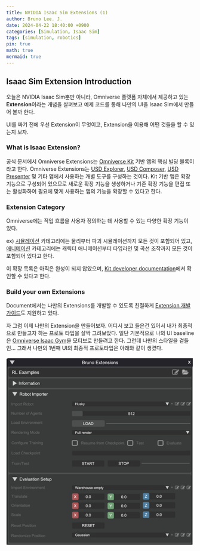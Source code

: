 ```yaml
---
title: NVIDIA Isaac Sim Extensions (1)
author: Bruno Lee. J.
date: 2024-04-22 18:40:00 +0900
categories: [Simulation, Isaac Sim]
tags: [simulation, robotics]
pin: true
math: true
mermaid: true
---
```


## Isaac Sim Extension Introduction
오늘은 NVIDIA Isaac Sim뿐만 아니라, Omniverse 플랫폼 자체에서 제공하고 있는 **Extension**이라는 개념을 살펴보고 예제 코드를 통해 나만의 UI을 Isaac Sim에서 만들어 볼까 한다.

UI를 짜기 전에 우선 Extension이 무엇이고, Extension을 이용해 어떤 것들을 할 수 있는지 보자.

### What is Isaac Extension?
공식 문서에서 Omniverse Extensions는 [Omniverse Kit](https://docs.omniverse.nvidia.com/kit/docs/kit-manual/latest/guide/kit_overview.html) 기반 앱의 핵심 빌딩 블록이라고 한다. Omniverse Extensions는 [USD Explorer](https://docs.omniverse.nvidia.com/explorer/latest/index.html), [USD Composer](https://docs.omniverse.nvidia.com/composer/latest/index.html), [USD Presenter](https://docs.omniverse.nvidia.com/presenter/latest/index.html) 및 기타 앱에서 사용하는 개별 도구를 구성하는 것이다. Kit 기반 앱은 확장 기능으로 구성되어 있으므로 새로운 확장 기능을 생성하거나 기존 확장 기능을 편집 또는 활성화하여 필요에 맞게 사용하는 앱의 기능을 확장할 수 있다고 한다.

### Extension Category
Omniverse에는 작업 흐름을 사용자 정의하는 데 사용할 수 있는 다양한 확장 기능이 있다.
    
ex) [시뮬레이션](https://docs.omniverse.nvidia.com/extensions/latest/ext_simulation.html) 카테고리에는 물리부터 파괴 시뮬레이션까지 모든 것이 포함되어 있고, [애니메이션](https://docs.omniverse.nvidia.com/extensions/latest/ext_anim.html) 카테고리에는 캐릭터 애니메이션부터 타입라인 및 곡선 조작까지 모든 것이 포함되어 있다고 한다.

이 확장 목록은 아직은 완성이 되지 않았으며, [Kit developer documentation](https://docs.omniverse.nvidia.com/kit/docs/)에서 확인할 수 있다고 한다.

### Build your own Extensions
Document에서는 나만의 Extensions를 개발할 수 있도록 친절하게 [Extension 개발 가이드](https://docs.omniverse.nvidia.com/kit/docs/kit-manual/latest/guide/extensions_basic.html)도 지원하고 있다.

자 그럼 이제 나만의 Extension을 만들어보자. 어디서 보고 들은건 있어서 내가 최종적으로 만들고자 하는 프로토 타입을 살짝 그려보았다. 일단 기본적으로 나의 UI baseline은 [Omniverse Isaac Gym](https://github.com/NVIDIA-Omniverse/OmniIsaacGymEnvs/blob/main/docs/framework/extension_workflow.md)을 모티브로 만들려고 한다. 그런데 나만의 스타일을 곁들인... 그래서 나만의 1번째 UI의 최종적 프로토타입은 아래와 같이 생겼다.

![ui1](https://github.com/brunoleej/brunoleej.github.io/blob/master/assets/img/isaac-sim/ui1.png?raw=true)